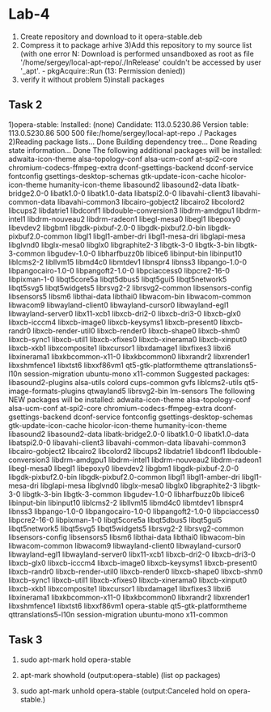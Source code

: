 # Lab-4

1) Create repository and download to it opera-stable.deb
2) Compress it to package arhive
3)Add this repository to my source list (with one error N: Download is performed unsandboxed as root as file '/home/sergey/local-apt-repo/./InRelease' couldn't be accessed by user '_apt'. - pkgAcquire::Run (13: Permission denied))
4) verify it without problem
5)install packages

## Task 2

1)opera-stable:
  Installed: (none)
  Candidate: 113.0.5230.86
  Version table:
     113.0.5230.86 500
        500 file:/home/sergey/local-apt-repo ./ Packages
2)Reading package lists... Done
Building dependency tree... Done
Reading state information... Done
The following additional packages will be installed:
  adwaita-icon-theme alsa-topology-conf alsa-ucm-conf at-spi2-core chromium-codecs-ffmpeg-extra
  dconf-gsettings-backend dconf-service fontconfig gsettings-desktop-schemas gtk-update-icon-cache hicolor-icon-theme
  humanity-icon-theme libasound2 libasound2-data libatk-bridge2.0-0 libatk1.0-0 libatk1.0-data libatspi2.0-0
  libavahi-client3 libavahi-common-data libavahi-common3 libcairo-gobject2 libcairo2 libcolord2 libcups2 libdatrie1
  libdconf1 libdouble-conversion3 libdrm-amdgpu1 libdrm-intel1 libdrm-nouveau2 libdrm-radeon1 libegl-mesa0 libegl1
  libepoxy0 libevdev2 libgbm1 libgdk-pixbuf-2.0-0 libgdk-pixbuf2.0-bin libgdk-pixbuf2.0-common libgl1 libgl1-amber-dri
  libgl1-mesa-dri libglapi-mesa libglvnd0 libglx-mesa0 libglx0 libgraphite2-3 libgtk-3-0 libgtk-3-bin libgtk-3-common
  libgudev-1.0-0 libharfbuzz0b libice6 libinput-bin libinput10 liblcms2-2 libllvm15 libmd4c0 libmtdev1 libnspr4
  libnss3 libpango-1.0-0 libpangocairo-1.0-0 libpangoft2-1.0-0 libpciaccess0 libpcre2-16-0 libpixman-1-0 libqt5core5a
  libqt5dbus5 libqt5gui5 libqt5network5 libqt5svg5 libqt5widgets5 librsvg2-2 librsvg2-common libsensors-config
  libsensors5 libsm6 libthai-data libthai0 libwacom-bin libwacom-common libwacom9 libwayland-client0
  libwayland-cursor0 libwayland-egl1 libwayland-server0 libx11-xcb1 libxcb-dri2-0 libxcb-dri3-0 libxcb-glx0
  libxcb-icccm4 libxcb-image0 libxcb-keysyms1 libxcb-present0 libxcb-randr0 libxcb-render-util0 libxcb-render0
  libxcb-shape0 libxcb-shm0 libxcb-sync1 libxcb-util1 libxcb-xfixes0 libxcb-xinerama0 libxcb-xinput0 libxcb-xkb1
  libxcomposite1 libxcursor1 libxdamage1 libxfixes3 libxi6 libxinerama1 libxkbcommon-x11-0 libxkbcommon0 libxrandr2
  libxrender1 libxshmfence1 libxtst6 libxxf86vm1 qt5-gtk-platformtheme qttranslations5-l10n session-migration
  ubuntu-mono x11-common
Suggested packages:
  libasound2-plugins alsa-utils colord cups-common gvfs liblcms2-utils qt5-image-formats-plugins qtwayland5
  librsvg2-bin lm-sensors
The following NEW packages will be installed:
  adwaita-icon-theme alsa-topology-conf alsa-ucm-conf at-spi2-core chromium-codecs-ffmpeg-extra
  dconf-gsettings-backend dconf-service fontconfig gsettings-desktop-schemas gtk-update-icon-cache hicolor-icon-theme
  humanity-icon-theme libasound2 libasound2-data libatk-bridge2.0-0 libatk1.0-0 libatk1.0-data libatspi2.0-0
  libavahi-client3 libavahi-common-data libavahi-common3 libcairo-gobject2 libcairo2 libcolord2 libcups2 libdatrie1
  libdconf1 libdouble-conversion3 libdrm-amdgpu1 libdrm-intel1 libdrm-nouveau2 libdrm-radeon1 libegl-mesa0 libegl1
  libepoxy0 libevdev2 libgbm1 libgdk-pixbuf-2.0-0 libgdk-pixbuf2.0-bin libgdk-pixbuf2.0-common libgl1 libgl1-amber-dri
  libgl1-mesa-dri libglapi-mesa libglvnd0 libglx-mesa0 libglx0 libgraphite2-3 libgtk-3-0 libgtk-3-bin libgtk-3-common
  libgudev-1.0-0 libharfbuzz0b libice6 libinput-bin libinput10 liblcms2-2 libllvm15 libmd4c0 libmtdev1 libnspr4
  libnss3 libpango-1.0-0 libpangocairo-1.0-0 libpangoft2-1.0-0 libpciaccess0 libpcre2-16-0 libpixman-1-0 libqt5core5a
  libqt5dbus5 libqt5gui5 libqt5network5 libqt5svg5 libqt5widgets5 librsvg2-2 librsvg2-common libsensors-config
  libsensors5 libsm6 libthai-data libthai0 libwacom-bin libwacom-common libwacom9 libwayland-client0
  libwayland-cursor0 libwayland-egl1 libwayland-server0 libx11-xcb1 libxcb-dri2-0 libxcb-dri3-0 libxcb-glx0
  libxcb-icccm4 libxcb-image0 libxcb-keysyms1 libxcb-present0 libxcb-randr0 libxcb-render-util0 libxcb-render0
  libxcb-shape0 libxcb-shm0 libxcb-sync1 libxcb-util1 libxcb-xfixes0 libxcb-xinerama0 libxcb-xinput0 libxcb-xkb1
  libxcomposite1 libxcursor1 libxdamage1 libxfixes3 libxi6 libxinerama1 libxkbcommon-x11-0 libxkbcommon0 libxrandr2
  libxrender1 libxshmfence1 libxtst6 libxxf86vm1 opera-stable qt5-gtk-platformtheme qttranslations5-l10n
  session-migration ubuntu-mono x11-common

## Task 3

1) sudo apt-mark hold opera-stable

2) apt-mark showhold (output:opera-stable) (list op packages)

3) sudo apt-mark unhold opera-stable (output:Canceled hold on opera-stable.)
